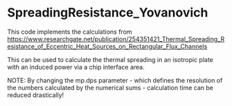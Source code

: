 # SpreadingResistance_Yovanovich

This code implements the calculations from https://www.researchgate.net/publication/254351421_Thermal_Spreading_Resistance_of_Eccentric_Heat_Sources_on_Rectangular_Flux_Channels

This can be used to calculate the thermal spreading in an isotropic plate with an induced power via a chip interface area.

NOTE: By changing the mp.dps parameter - which defines the resolution of the numbers calculated by the numerical sums - calculation time can be reduced drastically!
